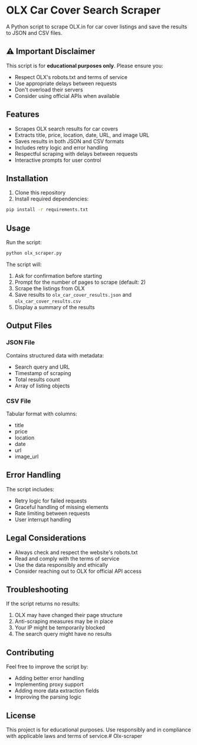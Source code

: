# OLX Car Cover Search Scraper

A Python script to scrape OLX.in for car cover listings and save the results to JSON and CSV files.

## ⚠️ Important Disclaimer

This script is for **educational purposes only**. Please ensure you:
- Respect OLX's robots.txt and terms of service
- Use appropriate delays between requests
- Don't overload their servers
- Consider using official APIs when available

## Features

- Scrapes OLX search results for car covers
- Extracts title, price, location, date, URL, and image URL
- Saves results in both JSON and CSV formats
- Includes retry logic and error handling
- Respectful scraping with delays between requests
- Interactive prompts for user control

## Installation

1. Clone this repository
2. Install required dependencies:

```bash
pip install -r requirements.txt
```

## Usage

Run the script:

```bash
python olx_scraper.py
```

The script will:
1. Ask for confirmation before starting
2. Prompt for the number of pages to scrape (default: 2)
3. Scrape the listings from OLX
4. Save results to `olx_car_cover_results.json` and `olx_car_cover_results.csv`
5. Display a summary of the results

## Output Files

### JSON File
Contains structured data with metadata:
- Search query and URL
- Timestamp of scraping
- Total results count
- Array of listing objects

### CSV File
Tabular format with columns:
- title
- price
- location
- date
- url
- image_url

## Error Handling

The script includes:
- Retry logic for failed requests
- Graceful handling of missing elements
- Rate limiting between requests
- User interrupt handling

## Legal Considerations

- Always check and respect the website's robots.txt
- Read and comply with the terms of service
- Use the data responsibly and ethically
- Consider reaching out to OLX for official API access

## Troubleshooting

If the script returns no results:
1. OLX may have changed their page structure
2. Anti-scraping measures may be in place
3. Your IP might be temporarily blocked
4. The search query might have no results

## Contributing

Feel free to improve the script by:
- Adding better error handling
- Implementing proxy support
- Adding more data extraction fields
- Improving the parsing logic

## License

This project is for educational purposes. Use responsibly and in compliance with applicable laws and terms of service.#   O l x - s c r a p e r  
 